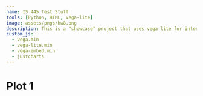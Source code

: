 ```yaml
---
name: IS 445 Test Stuff
tools: [Python, HTML, vega-lite]
image: assets/pngs/hw8.png
description: This is a "showcase" project that uses vega-lite for interactive viz!
custom_js:
  - vega.min
  - vega-lite.min
  - vega-embed.min
  - justcharts
---
```



# Plot 1

<vegachart schema-url="{{ site.baseurl }}/assets/json/project_chart.json" style="width: 100%"></vegachart>



